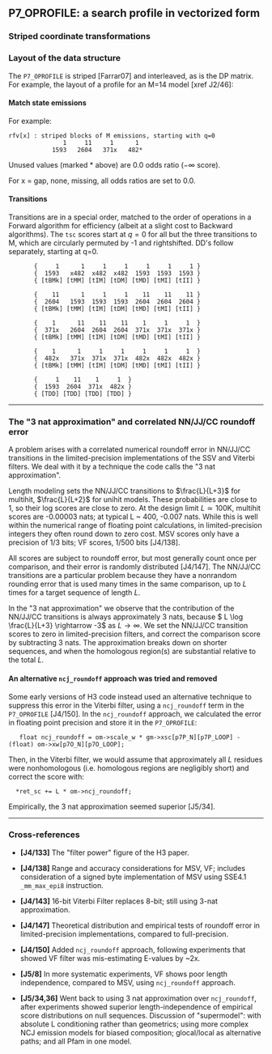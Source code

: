 ## P7_OPROFILE: a search profile in vectorized form

### Striped coordinate transformations



### Layout of the data structure

The `P7_OPROFILE` is striped [Farrar07] and interleaved, as is the DP
matrix.  For example, the layout of a profile for an M=14 model [xref
J2/46]:

#### Match state emissions

For example:

```
rfv[x] : striped blocks of M emissions, starting with q=0
               1     11     1      1
            1593   2604   371x   482* 
```

Unused values (marked * above) are 0.0 odds ratio ($-\infty$ score).

For x = gap, none, missing, all odds ratios are set to 0.0.

#### Transitions

Transitions are in a special order, matched to the order of operations
in a Forward algorithm for efficiency (albeit at a slight cost to
Backward algorithms). The `tsc` scores start at $q=0$ for all but the
three transitions to M, which are circularly permuted by -1 and
rightshifted. DD's follow separately, starting at q=0.

```
       {     1      1     1     1     1     1     1 }
       {  1593   x482  x482  x482  1593  1593  1593 } 
       { [tBMk] [tMM] [tIM] [tDM] [tMD] [tMI] [tII] }

       {    11      1     1     1    11    11    11 }
       {  2604   1593  1593  1593  2604  2604  2604 } 
       { [tBMk] [tMM] [tIM] [tDM] [tMD] [tMI] [tII] }
       
       {    1      11    11    11    1     1     1  }
       {  371x   2604  2604  2604  371x  371x  371x }
       { [tBMk] [tMM] [tIM] [tDM] [tMD] [tMI] [tII] }
       
       {    1      1     1     1     1     1     1  }
       {  482x   371x  371x  371x  482x  482x  482x }
       { [tBMk] [tMM] [tIM] [tDM] [tMD] [tMI] [tII] }
       
       {     1    11    1     1  }
       {  1593  2604  371x  482x }
       { [TDD] [TDD] [TDD] [TDD] }
```



------------------------------------
### The "3 nat approximation" and correlated NN/JJ/CC roundoff error

A problem arises with a correlated numerical roundoff error in
NN/JJ/CC transitions in the limited-precision implementations of the
SSV and Viterbi filters. We deal with it by a technique the code calls
the "3 nat approximation".

Length modeling sets the NN/JJ/CC transitions to $\frac{L}{L+3}$ for
multihit, $\frac{L}{L+2}$ for unihit models. These probabilities are
close to 1, so their log scores are close to zero. At the design limit
$L \simeq 100$K, multihit scores are -0.00003 nats; at typical L ~
400, -0.007 nats.  While this is well within the numerical range of
floating point calculations, in limited-precision integers they often
round down to zero cost. MSV scores only have a precision of 1/3 bits;
VF scores, 1/500 bits [J4/138].

All scores are subject to roundoff error, but most generally count
once per comparison, and their error is randomly distributed [J4/147].
The NN/JJ/CC transitions are a particular problem because they have a
nonrandom rounding error that is used many times in the same
comparison, up to $L$ times for a target sequence of length $L$.

In the "3 nat approximation" we observe that the contribution of the
NN/JJ/CC transitions is always approximately 3 nats, because $ L \log
\frac{L}{L+3} \rightarrow -3$ as $L \rightarrow \infty$. We set the
NN/JJ/CC transition scores to zero in limited-precision filters, and
correct the comparison score by subtracting 3 nats. The approximation
breaks down on shorter sequences, and when the homologous region(s)
are substantial relative to the total $L$.

#### An alternative `ncj_roundoff` approach was tried and removed

Some early versions of H3 code instead used an alternative technique
to suppress this error in the Viterbi filter, using a `ncj_roundoff`
term in the `P7_OPROFILE` [J4/150]. In the `ncj_roundoff` approach, we
calculated the error in floating point precision and store it in the
`P7_OPROFILE`:

```
   float ncj_roundoff = om->scale_w * gm->xsc[p7P_N][p7P_LOOP] - (float) om->xw[p7O_N][p7O_LOOP]; 
```   

Then, in the Viterbi filter, we would assume that approximately all
$L$ residues were nonhomologous (i.e. homologous regions are negligibly
short) and correct the score with:

```
  *ret_sc += L * om->ncj_roundoff; 
```  

Empirically, the 3 nat approximation seemed superior [J5/34].



------------------------------------------------
### Cross-references 

- **[J4/133]** The "filter power" figure of the H3 paper. 

- **[J4/138]** Range and accuracy considerations for MSV, VF;
  includes consideration of a signed byte implementation of MSV using 
  SSE4.1 `_mm_max_epi8` instruction.

- **[J4/143]** 16-bit Viterbi Filter replaces 8-bit; still using 3-nat
  approximation.

- **[J4/147]** Theoretical distribution and empirical tests of
  roundoff error in limited-precision implementations, compared to
  full-precision.

- **[J4/150]** Added `ncj_roundoff` approach, following experiments
  that showed VF filter was mis-estimating E-values by ~2x.

- **[J5/8]** In more systematic experiments, VF shows poor length
  independence, compared to MSV, using `ncj_roundoff` approach.

- **[J5/34,36]** Went back to using 3 nat approximation over
  `ncj_roundoff`, after experiments showed superior
  length-independence of empirical score distributions on null
  sequences. Discussion of "supermodel": with absolute L conditioning
  rather than geometrics; using more complex NCJ emission models for
  biased composition; glocal/local as alternative paths; and all Pfam
  in one model.  
  
  




